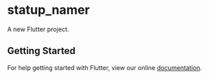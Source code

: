 # statup_namer

A new Flutter project.

## Getting Started

For help getting started with Flutter, view our online
[documentation](https://flutter.io/).
